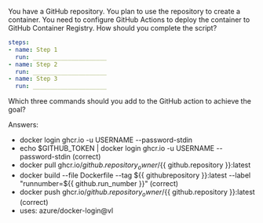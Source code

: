 You have a GitHub repository.
You plan to use the repository to create a container.
You need to configure GitHub Actions to deploy the container to GitHub Container Registry.
How should you complete the script? 

```yaml
steps:
- name: Step 1
  run: _____________________
- name: Step 2
  run: _____________________
- name: Step 3
  run: _____________________
```

Which three commands should you add to the GitHub action to achieve the goal?

Answers:
- docker login ghcr.io -u USERNAME --password-stdin
- echo $GITHUB_TOKEN | docker login ghcr.io -u USERNAME --password-stdin (correct)
- docker pull ghcr.io/${{ github.repository_owner }}/${{ github.repository }}:latest
- docker build --file Dockerfile --tag ${{ githubrepository }}:latest --label "runnumber=${{ github.run_number }}" (correct)
- docker push ghcr.io/${{ github.repository_owner }}/${{ github.repository }}:latest (correct)
- uses: azure/docker-login@vl


